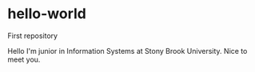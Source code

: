 # hello-world
First repository

Hello I'm junior in Information Systems at Stony Brook University. Nice to meet you.
